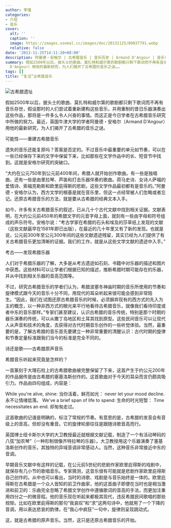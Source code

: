 ```yaml
---
author: 李瑾
categories:
- 介绍
- 音乐
cover:
  alt: ''
  caption: ''
  image: https://images.soomal.cc/images/doc/20131125/00037791.webp
  relative: false
date: '2013-11-25T14:11:20+08:00'
description: 阿曼德・安格尔 | 古希腊音乐 | 音乐历史 | Armand D'Angour | 音乐考古 | 源自：音乐周报 | 版权：转载 |  平均/总评分：10.00/20
summary: 假如2500年以后，披头士的歌曲、莫扎特和威尔第的歌剧都只剩下歌词而不再有音乐存世，假设那时的人们尝试着重新建构这些音乐，并用重制的昔日乐器演奏出这些作品，那将是一件多么令人兴奋的事情。而这正是今日学者在古希腊音乐研究中所做的努力。最近，英国牛津大学的学者阿曼德・安格尔（Armand
  D'Angour）用他的最新研究，为人们揭开了古希腊的音乐之谜……
tags: []
title: “复活”古希腊音乐
---
```


![古希腊遗址](https://images.soomal.cc/images/doc/20131125/00037791.webp)





假如2500年以后，披头士的歌曲、莫扎特和威尔第的歌剧都只剩下歌词而不再有音乐存世，假设那时的人们尝试着重新建构这些音乐，并用重制的昔日乐器演奏出这些作品，那将是一件多么令人兴奋的事情。而这正是今日学者在古希腊音乐研究中所做的努力。最近，英国牛津大学的学者阿曼德・安格尔（Armand D'Angour）用他的最新研究，为人们揭开了古希腊的音乐之谜。

可能性――重建古希腊音乐

遗失的音乐还能复原吗？答案是否定的。不过音乐中最重要的单元如节奏，可以在一些已经保存下来的文字中保留下来，比如那些在文学作品中的长、短音节中找到。这就是安格尔研究的突破口。

“大约在公元750年到公元前400年间，希腊人就开始创作歌曲。有一些是独唱曲，还有一些是由里拉琴、芦笛和打击乐器伴奏的歌曲。荷马史诗、女诗人萨福的爱情诗、索福克勒斯和欧里庇得斯的悲剧，这些文学作品最初都有是音乐的。”阿曼德・安格尔认为，西方文学的根基是就在音乐里，但这一点经常被人们忽略或者忘记。还原古希腊音乐的方法，就是要从古希腊的经典文本入手。

如今，许多有关古希腊音乐的叙述，已从几十个古代文献中找到相关证据。文献表明，在大约公元前450年的希腊文字的元音字母上面，就刻有一些由字母和符号组成的声乐符号。安格尔说：“考古学家在希腊的石头和埃及的莎草纸上发现的文献（这些文献最早在1581年即已出版），在最近的几十年里又有了新的发现。也就是说，公元前300年至公元300年间的这些文献遗迹残留，其实已经为人们提供了有关古希腊音乐更加清晰的证据。我们的工作，就是从这些文学文献的遗迹中入手。”

考古――发现希腊乐器

人们对于希腊乐器的了解，大多是从考古遗迹如石刻、书籍中对乐器的描述和图片中获悉。这些材料可以让学者们根据已知的描述，推断希腊时期可能存在的乐器，并从中找到相关乐器的音高范围等。

不过，研究古希腊音乐的学者们认为，希腊波塞冬神庙时期的音乐所使用的节奏和旋律模式跟今天的音乐十分不同，用现代的耳朵听起来很可能会感到非常陌生。“因此，我们在试图还原古希腊音乐的时候，必须摒弃现有的西方式的先入为主的概念，以一种非西方式的眼光来平行地看待古希腊音乐，就像我们看待印度或者中东的音乐那样。”专家们甚至建议，认识古希腊的音乐传统，特别是那个时期的器乐演奏的传统，可以从撒丁岛地区和土耳其找到原型。这些民间音乐可以让现代人从声音和技术的角度，去获得对古代时期音乐创作的一些听觉体验。当然，最重要的是，了解古希腊的音乐首先要建立一种非常重要的清醒认识：古代时期的旋律和节奏定量标准跟我们当今的标准是完全不同的。

诗还是歌――古希腊原声音乐

希腊音乐听起来究竟是怎样的？

一首篆刻于大理石柱上的古希腊歌曲被完整保留了下来，这首产生于约公元200年的作品据传是由古希腊的塞基洛斯创作的。这首歌曲对于今天的耳朵而言仍颇具吸引力。作品由四句组成，内容是：

While you're alive, shine: 当你活着，鲜亮如光：
never let your mood decline. 永不让情绪低落。
We've a brief span of life to spend:  生命的时光短暂：
Time necessitates an end. 却匆匆走过。

这首歌曲的记谱是明确的，标注了常规的节奏。有意思的是，古希腊的发音会有音级上的音高，但却没有重音。它的旋律轮廓往往是跟随诗歌音高而行。

英国博士纽卡斯尔大学的大卫教授最近就根据文献记载，制造了一个有活动琴码的八弦“加农琴”（一种形制很像齐特拉琴的乐器）。大卫教授用这个乐器演奏了塞基洛斯创作的音乐，其独特的异域音调非常感动人。当然，这种音乐非常接近中东的音调。

早期音乐文献中有这样的记载，在公元前5世纪的悲剧作家欧里庇得斯的戏剧中，就保存有几小节的歌唱音乐。专家猜测，这音乐很有可能就是悲剧作家欧里庇得斯自己创作的。从中也可以看出，当时的诗歌、戏剧是与音乐始终是一体的。欧里庇得斯在古希腊是一个众人皆知的前卫作曲家，他的这首曲子即便在当时也是相当激进和前卫的：乐曲完全忽略了希腊文学创作中遵循歌词的音高的手法，而更加注重用四分之一的微音程。他的音乐现在听起来都极其现代，违反希腊民间歌唱的那些规矩。比如在欧里庇得斯的那句“我哀叹”和“求”这两句诗中，他就用了一个下降的音调，用以表达悲哀的韵律。在“我心中疯狂”一句中，旋律则呈现跳动式。

这，就是古希腊的原声音乐。当然，这只是还原古希腊音乐的开始。